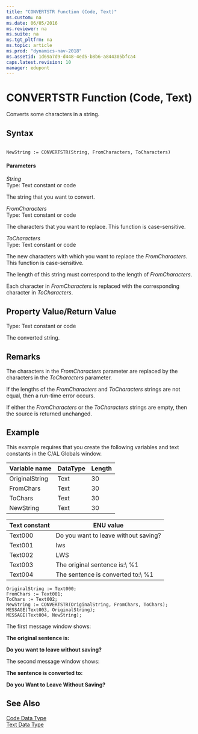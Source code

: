 ```yaml
---
title: "CONVERTSTR Function (Code, Text)"
ms.custom: na
ms.date: 06/05/2016
ms.reviewer: na
ms.suite: na
ms.tgt_pltfrm: na
ms.topic: article
ms.prod: "dynamics-nav-2018"
ms.assetid: 1d69a7d9-d448-4ed5-b8b6-a844305bfca4
caps.latest.revision: 10
manager: edupont
---
```

# CONVERTSTR Function (Code, Text)
Converts some characters in a string.  
  
## Syntax  
  
```  
  
NewString := CONVERTSTR(String, FromCharacters, ToCharacters)  
```  
  
#### Parameters  
 *String*  
 Type: Text constant or code  
  
 The string that you want to convert.  
  
 *FromCharacters*  
 Type: Text constant or code  
  
 The characters that you want to replace. This function is case-sensitive.  
  
 *ToCharacters*  
 Type: Text constant or code  
  
 The new characters with which you want to replace the *FromCharacters*. This function is case-sensitive.  
  
 The length of this string must correspond to the length of *FromCharacters*.  
  
 Each character in *FromCharacters* is replaced with the corresponding character in *ToCharacters*.  
  
## Property Value/Return Value  
 Type: Text constant or code  
  
 The converted string.  
  
## Remarks  
 The characters in the *FromCharacters* parameter are replaced by the characters in the *ToCharacters* parameter.  
  
 If the lengths of the *FromCharacters* and *ToCharacters* strings are not equal, then a run-time error occurs.  
  
 If either the *FromCharacters* or the *ToCharacters* strings are empty, then the source is returned unchanged.  
  
## Example  
 This example requires that you create the following variables and text constants in the C/AL Globals window.  
  
|Variable name|DataType|Length|  
|-------------------|--------------|------------|  
|OriginalString|Text|30|  
|FromChars|Text|30|  
|ToChars|Text|30|  
|NewString|Text|30|  
  
|Text constant|ENU value|  
|-------------------|---------------|  
|Text000|Do you want to leave without saving?|  
|Text001|lws|  
|Text002|LWS|  
|Text003|The original sentence is:\\ %1|  
|Text004|The sentence is converted to:\\ %1|  
  
```  
OriginalString := Text000;  
FromChars := Text001;  
ToChars := Text002;   
NewString := CONVERTSTR(OriginalString, FromChars, ToChars);  
MESSAGE(Text003, OriginalString);  
MESSAGE(Text004, NewString);  
```  
  
 The first message window shows:  
  
 **The original sentence is:**  
  
 **Do you want to leave without saving?**  
  
 The second message window shows:  
  
 **The sentence is converted to:**  
  
 **Do you Want to Leave Without Saving?**  
  
## See Also  
 [Code Data Type](Code-Data-Type.md)   
 [Text Data Type](Text-Data-Type.md)